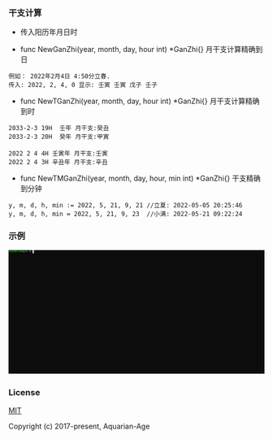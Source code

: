 ### 干支计算

- 传入阳历年月日时

- func NewGanZhi(year, month, day, hour int) *GanZhi{} 月干支计算精确到日
```text
例如： 2022年2月4日 4:50分立春. 
传入: 2022, 2, 4, 0 显示: 壬寅 壬寅 戊子 壬子
```

- func NewTGanZhi(year, month, day, hour int) *GanZhi{} 月干支计算精确到时
```text
2033-2-3 19H  壬年 月干支:癸丑
2033-2-3 20H  癸年 月干支:甲寅

2022 2 4 4H 壬寅年 月干支:壬寅
2022 2 4 3H 辛丑年 月干支:辛丑
```

- func NewTMGanZhi(year, month, day, hour, min int) *GanZhi{} 干支精确到分钟
```text
y, m, d, h, min := 2022, 5, 21, 9, 21 //立夏: 2022-05-05 20:25:46
y, m, d, h, min = 2022, 5, 21, 9, 23  //小满: 2022-05-21 09:22:24
```

### 示例
![](./calendar-go.svg)

### License

[MIT](http://opensource.org/licenses/MIT)

Copyright (c) 2017-present, Aquarian-Age
